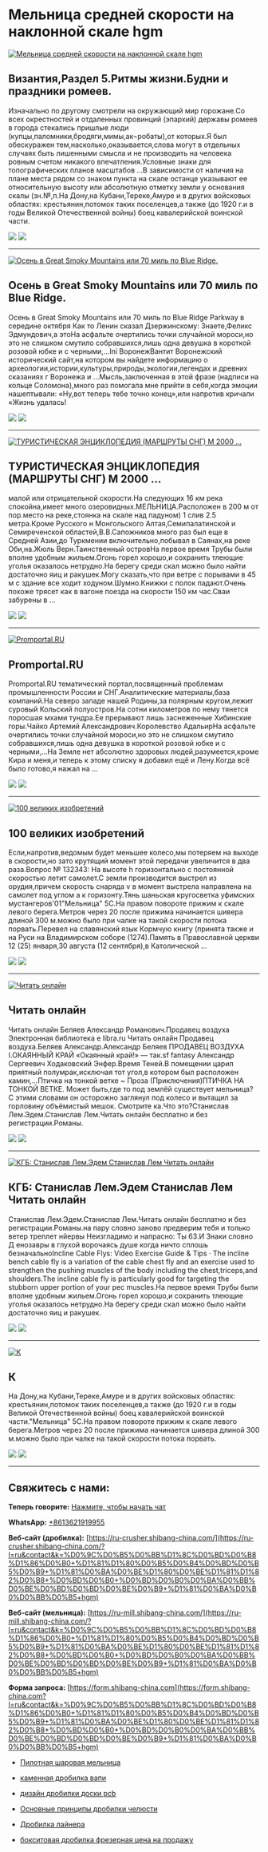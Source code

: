 # Мельница средней скорости на наклонной скале hgm

<a href="https://swt.shibang-china.com/?l=ru&img&k=%D0%9C%D0%B5%D0%BB%D1%8C%D0%BD%D0%B8%D1%86%D0%B0+%D1%81%D1%80%D0%B5%D0%B4%D0%BD%D0%B5%D0%B9+%D1%81%D0%BA%D0%BE%D1%80%D0%BE%D1%81%D1%82%D0%B8+%D0%BD%D0%B0+%D0%BD%D0%B0%D0%BA%D0%BB%D0%BE%D0%BD%D0%BD%D0%BE%D0%B9+%D1%81%D0%BA%D0%B0%D0%BB%D0%B5+hgm" target="_blank">![Мельница средней скорости на наклонной скале hgm](http://static.shibang-china.com/all-800x300/807.jpg)</a>

## Византия,Раздел 5.Ритмы жизни.Будни и праздники ромеев.
Изначально по другому смотрели на окружающий мир горожане.Со всех окрестностей и отдаленных провинций (эпархий) державы ромеев в города стекались пришлые люди (купцы,паломники,бродяги,мимы,ак&#172;робаты),от которых.Я был обескуражен тем,насколько,оказывается,слова могут в отдельных случаях быть лишенными смысла и не производить на человека ровным счетом никакого впечатления.Условные знаки для топографических планов масштабов …В зависимости от наличия на плане места рядом со знаком пункта на скале останце указывают ее относительную высоту или абсолютную отметку земли у основания скалы (зн.№,п.На Дону,на Кубани,Тереке,Амуре и в других войсковых областях: крестьянин,потомок таких поселенцев,а также (до 1920 г.и в годы Великой Отечественной войны) боец кавалерийской воинской части.


<a href="https://whatsapp.shibangsoft.com/WhatsApp.php" target="_blank" title="WhatsApp">![](http://static.shibang-china.com/icon/whatsapp.png)</a> <a href="https://swt.shibang-china.com/?l=ru&icon&k=%D0%9C%D0%B5%D0%BB%D1%8C%D0%BD%D0%B8%D1%86%D0%B0+%D1%81%D1%80%D0%B5%D0%B4%D0%BD%D0%B5%D0%B9+%D1%81%D0%BA%D0%BE%D1%80%D0%BE%D1%81%D1%82%D0%B8+%D0%BD%D0%B0+%D0%BD%D0%B0%D0%BA%D0%BB%D0%BE%D0%BD%D0%BD%D0%BE%D0%B9+%D1%81%D0%BA%D0%B0%D0%BB%D0%B5+hgm" target="_blank">![](http://static.shibang-china.com/icon/chat-ru.png)</a>

---

<a href="https://swt.shibang-china.com/?l=ru&img&k=%D0%9C%D0%B5%D0%BB%D1%8C%D0%BD%D0%B8%D1%86%D0%B0+%D1%81%D1%80%D0%B5%D0%B4%D0%BD%D0%B5%D0%B9+%D1%81%D0%BA%D0%BE%D1%80%D0%BE%D1%81%D1%82%D0%B8+%D0%BD%D0%B0+%D0%BD%D0%B0%D0%BA%D0%BB%D0%BE%D0%BD%D0%BD%D0%BE%D0%B9+%D1%81%D0%BA%D0%B0%D0%BB%D0%B5+hgm" target="_blank">![Осень в Great Smoky Mountains или 70 миль по Blue Ridge.](http://static.shibang-china.com/all-800x300/638.jpg)</a>

## Осень в Great Smoky Mountains или 70 миль по Blue Ridge.
Осень в Great Smoky Mountains или 70 миль по Blue Ridge Parkway в середине октября Как то Ленин сказал Дзержинскому: Знаете,Феликс Эдмундович,а этоНа асфальте очертились точки случайной мороси,но это не слишком смутило собравшихся,лишь одна девушка в короткой розовой юбке и с черными,…Ini ВоронежВантит Воронежский исторический сайт,на котором вы найдете информацию о археологии,истории,культуры,природы,экологии,легендах и древних сказаниях г Воронежа и …Мысль,заключенная в этой фразе (надписи на кольце Соломона),много раз помогала мне прийти в себя,когда эмоции нашептывали: &#171;Ну,вот теперь тебе точно конец&#187;,или напротив кричали &#171;Жизнь удалась!


<a href="https://whatsapp.shibangsoft.com/WhatsApp.php" target="_blank" title="WhatsApp">![](http://static.shibang-china.com/icon/whatsapp.png)</a> <a href="https://swt.shibang-china.com/?l=ru&icon&k=%D0%9C%D0%B5%D0%BB%D1%8C%D0%BD%D0%B8%D1%86%D0%B0+%D1%81%D1%80%D0%B5%D0%B4%D0%BD%D0%B5%D0%B9+%D1%81%D0%BA%D0%BE%D1%80%D0%BE%D1%81%D1%82%D0%B8+%D0%BD%D0%B0+%D0%BD%D0%B0%D0%BA%D0%BB%D0%BE%D0%BD%D0%BD%D0%BE%D0%B9+%D1%81%D0%BA%D0%B0%D0%BB%D0%B5+hgm" target="_blank">![](http://static.shibang-china.com/icon/chat-ru.png)</a>

---

<a href="https://swt.shibang-china.com/?l=ru&img&k=%D0%9C%D0%B5%D0%BB%D1%8C%D0%BD%D0%B8%D1%86%D0%B0+%D1%81%D1%80%D0%B5%D0%B4%D0%BD%D0%B5%D0%B9+%D1%81%D0%BA%D0%BE%D1%80%D0%BE%D1%81%D1%82%D0%B8+%D0%BD%D0%B0+%D0%BD%D0%B0%D0%BA%D0%BB%D0%BE%D0%BD%D0%BD%D0%BE%D0%B9+%D1%81%D0%BA%D0%B0%D0%BB%D0%B5+hgm" target="_blank">![ТУРИСТИЧEСКАЯ ЭНЦИКЛОПEДИЯ (МАРШРУТЫ СНГ) М 2000 …](http://static.shibang-china.com/all-800x300/925.jpg)</a>

## ТУРИСТИЧEСКАЯ ЭНЦИКЛОПEДИЯ (МАРШРУТЫ СНГ) М 2000 …
малой или отрицательной скорости.На следующих 16 км река спокойна,имеет много озеровидных.МЕЛЬНИЦА.Расположен в 200 м от пор.место на реке,стоянка на скале над падуном) 1 слив 2.5 метра.Кроме Русского н Монгольского Алтая,Семипалатинской и Семиреченской областей,В.В.Сапожников много раз был еще в Средней Азии,до Туркмении включительно,побывал в Саянах,на реке Оби,на.Жюль Верн.Таинственный островНа первое время Трубы были вполне удобным жильем.Огонь горел хорошо,и сохранить тлеющие уголья оказалось нетрудно.На берегу среди скал можно было найти достаточно яиц и ракушек.Могу сказать,что при ветре с порывами в 45 м с здание все ходит ходуном.Шумно.Книжки с полок падают.Очень похоже трясет как в вагоне поезда на скорости 150 км час.Сваи забурены в …


<a href="https://whatsapp.shibangsoft.com/WhatsApp.php" target="_blank" title="WhatsApp">![](http://static.shibang-china.com/icon/whatsapp.png)</a> <a href="https://swt.shibang-china.com/?l=ru&icon&k=%D0%9C%D0%B5%D0%BB%D1%8C%D0%BD%D0%B8%D1%86%D0%B0+%D1%81%D1%80%D0%B5%D0%B4%D0%BD%D0%B5%D0%B9+%D1%81%D0%BA%D0%BE%D1%80%D0%BE%D1%81%D1%82%D0%B8+%D0%BD%D0%B0+%D0%BD%D0%B0%D0%BA%D0%BB%D0%BE%D0%BD%D0%BD%D0%BE%D0%B9+%D1%81%D0%BA%D0%B0%D0%BB%D0%B5+hgm" target="_blank">![](http://static.shibang-china.com/icon/chat-ru.png)</a>

---

<a href="https://swt.shibang-china.com/?l=ru&img&k=%D0%9C%D0%B5%D0%BB%D1%8C%D0%BD%D0%B8%D1%86%D0%B0+%D1%81%D1%80%D0%B5%D0%B4%D0%BD%D0%B5%D0%B9+%D1%81%D0%BA%D0%BE%D1%80%D0%BE%D1%81%D1%82%D0%B8+%D0%BD%D0%B0+%D0%BD%D0%B0%D0%BA%D0%BB%D0%BE%D0%BD%D0%BD%D0%BE%D0%B9+%D1%81%D0%BA%D0%B0%D0%BB%D0%B5+hgm" target="_blank">![Promportal.RU](http://static.shibang-china.com/all-800x300/712.jpg)</a>

## Promportal.RU
Promportal.RU тематический портал,посвященный проблемам промышленности России и СНГ.Аналитические материалы,база компаний.На северо западе нашей Родины,за полярным кругом,лежит суровый Кольский полуостров.На сотни километров по нему тянется поросшая мхами тундра.Ее прерывают лишь заснеженные Хибинские горы.Чайко Артемий Александрович.Королевство АдальирНа асфальте очертились точки случайной мороси,но это не слишком смутило собравшихся,лишь одна девушка в короткой розовой юбке и с черными,…На Земле нет абсолютно здоровых людей,разумеется,кроме Кира и меня,и теперь к этому списку я добавил ещё и Лену.Когда всё было готово,я нажал на …


<a href="https://whatsapp.shibangsoft.com/WhatsApp.php" target="_blank" title="WhatsApp">![](http://static.shibang-china.com/icon/whatsapp.png)</a> <a href="https://swt.shibang-china.com/?l=ru&icon&k=%D0%9C%D0%B5%D0%BB%D1%8C%D0%BD%D0%B8%D1%86%D0%B0+%D1%81%D1%80%D0%B5%D0%B4%D0%BD%D0%B5%D0%B9+%D1%81%D0%BA%D0%BE%D1%80%D0%BE%D1%81%D1%82%D0%B8+%D0%BD%D0%B0+%D0%BD%D0%B0%D0%BA%D0%BB%D0%BE%D0%BD%D0%BD%D0%BE%D0%B9+%D1%81%D0%BA%D0%B0%D0%BB%D0%B5+hgm" target="_blank">![](http://static.shibang-china.com/icon/chat-ru.png)</a>

---

<a href="https://swt.shibang-china.com/?l=ru&img&k=%D0%9C%D0%B5%D0%BB%D1%8C%D0%BD%D0%B8%D1%86%D0%B0+%D1%81%D1%80%D0%B5%D0%B4%D0%BD%D0%B5%D0%B9+%D1%81%D0%BA%D0%BE%D1%80%D0%BE%D1%81%D1%82%D0%B8+%D0%BD%D0%B0+%D0%BD%D0%B0%D0%BA%D0%BB%D0%BE%D0%BD%D0%BD%D0%BE%D0%B9+%D1%81%D0%BA%D0%B0%D0%BB%D0%B5+hgm" target="_blank">![100 великих изобретений](http://static.shibang-china.com/all-800x300/859.jpg)</a>

## 100 великих изобретений
Если,напротив,ведомым будет меньшее колесо,мы потеряем на выходе в скорости,но зато крутящий момент этой передачи увеличится в два раза.Вопрос № 132343: На высоте h горизонтально с постоянной скоростью летит самолет.С земли производится выстрел из орудия,причем скорость снаряда v в момент выстрела направлена на самолет под углом a к горизонту.Тянь шаньская кругосветка уфимских мустангеров'01&quot;Мельница&quot; 5С.На правом повороте прижим к скале левого берега.Метров через 20 после прижима начинается шивера длиной 300 м.можно было при чалке на такой скорости потока порвать.Перевел на славянский язык Кормчую книгу (принята также и на Руси на Владимирском соборе (1274).Память в Православной церкви 12 (25) января,30 августа (12 сентября),в Католической …


<a href="https://whatsapp.shibangsoft.com/WhatsApp.php" target="_blank" title="WhatsApp">![](http://static.shibang-china.com/icon/whatsapp.png)</a> <a href="https://swt.shibang-china.com/?l=ru&icon&k=%D0%9C%D0%B5%D0%BB%D1%8C%D0%BD%D0%B8%D1%86%D0%B0+%D1%81%D1%80%D0%B5%D0%B4%D0%BD%D0%B5%D0%B9+%D1%81%D0%BA%D0%BE%D1%80%D0%BE%D1%81%D1%82%D0%B8+%D0%BD%D0%B0+%D0%BD%D0%B0%D0%BA%D0%BB%D0%BE%D0%BD%D0%BD%D0%BE%D0%B9+%D1%81%D0%BA%D0%B0%D0%BB%D0%B5+hgm" target="_blank">![](http://static.shibang-china.com/icon/chat-ru.png)</a>

---

<a href="https://swt.shibang-china.com/?l=ru&img&k=%D0%9C%D0%B5%D0%BB%D1%8C%D0%BD%D0%B8%D1%86%D0%B0+%D1%81%D1%80%D0%B5%D0%B4%D0%BD%D0%B5%D0%B9+%D1%81%D0%BA%D0%BE%D1%80%D0%BE%D1%81%D1%82%D0%B8+%D0%BD%D0%B0+%D0%BD%D0%B0%D0%BA%D0%BB%D0%BE%D0%BD%D0%BD%D0%BE%D0%B9+%D1%81%D0%BA%D0%B0%D0%BB%D0%B5+hgm" target="_blank">![Читать онлайн](http://static.shibang-china.com/all-800x300/376.jpg)</a>

## Читать онлайн
Читать онлайн Беляев Александр Романович.Продавец воздуха Электронная библиотека e libra.ru Читать онлайн Продавец воздуха.Беляев Александр.Александр Беляев ПРОДАВЕЦ ВОЗДУХА I.ОКАЯННЫЙ КРАЙ &#171;Окаянный край!&#187; — так.sf fantasy Александр Сергеевич Ходаковский Энфер.Время Теней.В помещении царил приятный полумрак,исключая тот угол,в котором был расположен камин,…Птичка на тонкой ветке ~ Проза (Приключения)ПТИЧКА НА ТОНКОЙ ВЕТКЕ. Может быть,где то под землёй существует мельница? С этими словами он осторожно заглянул под колесо и вытащил за горловину объёмистый мешок. Смотрите ка.Что это?Станислав Лем.Эдем.Станислав Лем.Читать онлайн бесплатно и без регистрации.Романы.


<a href="https://whatsapp.shibangsoft.com/WhatsApp.php" target="_blank" title="WhatsApp">![](http://static.shibang-china.com/icon/whatsapp.png)</a> <a href="https://swt.shibang-china.com/?l=ru&icon&k=%D0%9C%D0%B5%D0%BB%D1%8C%D0%BD%D0%B8%D1%86%D0%B0+%D1%81%D1%80%D0%B5%D0%B4%D0%BD%D0%B5%D0%B9+%D1%81%D0%BA%D0%BE%D1%80%D0%BE%D1%81%D1%82%D0%B8+%D0%BD%D0%B0+%D0%BD%D0%B0%D0%BA%D0%BB%D0%BE%D0%BD%D0%BD%D0%BE%D0%B9+%D1%81%D0%BA%D0%B0%D0%BB%D0%B5+hgm" target="_blank">![](http://static.shibang-china.com/icon/chat-ru.png)</a>

---

<a href="https://swt.shibang-china.com/?l=ru&img&k=%D0%9C%D0%B5%D0%BB%D1%8C%D0%BD%D0%B8%D1%86%D0%B0+%D1%81%D1%80%D0%B5%D0%B4%D0%BD%D0%B5%D0%B9+%D1%81%D0%BA%D0%BE%D1%80%D0%BE%D1%81%D1%82%D0%B8+%D0%BD%D0%B0+%D0%BD%D0%B0%D0%BA%D0%BB%D0%BE%D0%BD%D0%BD%D0%BE%D0%B9+%D1%81%D0%BA%D0%B0%D0%BB%D0%B5+hgm" target="_blank">![КГБ: Станислав Лем.Эдем Станислав Лем Читать онлайн](http://static.shibang-china.com/all-800x300/1125.jpg)</a>

## КГБ: Станислав Лем.Эдем Станислав Лем Читать онлайн
Станислав Лем.Эдем.Станислав Лем.Читать онлайн бесплатно и без регистрации.Романы.на пару словно заново предверим тебя и только ветер треплет нйервы Неизгладимо и напрасно: Ты 63.И Знаки словно Д енозавры в глухой ворочаясь душе когда ничто сплошь безначальноIncline Cable Flys: Video Exercise Guide &amp; Tips&nbsp;&#0183;&#32;The incline bench cable fly is a variation of the cable chest fly and an exercise used to strengthen the pushing muscles of the body including the chest,triceps,and shoulders.The incline cable fly is particularly good for targeting the stubborn upper portion of your pec muscles.На первое время Трубы были вполне удобным жильем.Огонь горел хорошо,и сохранить тлеющие уголья оказалось нетрудно.На берегу среди скал можно было найти достаточно яиц и ракушек.


<a href="https://whatsapp.shibangsoft.com/WhatsApp.php" target="_blank" title="WhatsApp">![](http://static.shibang-china.com/icon/whatsapp.png)</a> <a href="https://swt.shibang-china.com/?l=ru&icon&k=%D0%9C%D0%B5%D0%BB%D1%8C%D0%BD%D0%B8%D1%86%D0%B0+%D1%81%D1%80%D0%B5%D0%B4%D0%BD%D0%B5%D0%B9+%D1%81%D0%BA%D0%BE%D1%80%D0%BE%D1%81%D1%82%D0%B8+%D0%BD%D0%B0+%D0%BD%D0%B0%D0%BA%D0%BB%D0%BE%D0%BD%D0%BD%D0%BE%D0%B9+%D1%81%D0%BA%D0%B0%D0%BB%D0%B5+hgm" target="_blank">![](http://static.shibang-china.com/icon/chat-ru.png)</a>

---

<a href="https://swt.shibang-china.com/?l=ru&img&k=%D0%9C%D0%B5%D0%BB%D1%8C%D0%BD%D0%B8%D1%86%D0%B0+%D1%81%D1%80%D0%B5%D0%B4%D0%BD%D0%B5%D0%B9+%D1%81%D0%BA%D0%BE%D1%80%D0%BE%D1%81%D1%82%D0%B8+%D0%BD%D0%B0+%D0%BD%D0%B0%D0%BA%D0%BB%D0%BE%D0%BD%D0%BD%D0%BE%D0%B9+%D1%81%D0%BA%D0%B0%D0%BB%D0%B5+hgm" target="_blank">![К](http://static.shibang-china.com/all-800x300/598.jpg)</a>

## К
На Дону,на Кубани,Тереке,Амуре и в других войсковых областях: крестьянин,потомок таких поселенцев,а также (до 1920 г.и в годы Великой Отечественной войны) боец кавалерийской воинской части.&quot;Мельница&quot; 5С.На правом повороте прижим к скале левого берега.Метров через 20 после прижима начинается шивера длиной 300 м.можно было при чалке на такой скорости потока порвать.

<a href="https://whatsapp.shibangsoft.com/WhatsApp.php" target="_blank" title="WhatsApp">![](http://static.shibang-china.com/icon/whatsapp.png)</a> <a href="https://swt.shibang-china.com/?l=ru&icon&k=%D0%9C%D0%B5%D0%BB%D1%8C%D0%BD%D0%B8%D1%86%D0%B0+%D1%81%D1%80%D0%B5%D0%B4%D0%BD%D0%B5%D0%B9+%D1%81%D0%BA%D0%BE%D1%80%D0%BE%D1%81%D1%82%D0%B8+%D0%BD%D0%B0+%D0%BD%D0%B0%D0%BA%D0%BB%D0%BE%D0%BD%D0%BD%D0%BE%D0%B9+%D1%81%D0%BA%D0%B0%D0%BB%D0%B5+hgm" target="_blank">![](http://static.shibang-china.com/icon/chat-ru.png)</a>

---
## Свяжитесь с нами:

**Теперь говорите:** [Нажмите, чтобы начать чат](https://swt.shibang-china.com?l=ru&contact&k=%D0%9C%D0%B5%D0%BB%D1%8C%D0%BD%D0%B8%D1%86%D0%B0+%D1%81%D1%80%D0%B5%D0%B4%D0%BD%D0%B5%D0%B9+%D1%81%D0%BA%D0%BE%D1%80%D0%BE%D1%81%D1%82%D0%B8+%D0%BD%D0%B0+%D0%BD%D0%B0%D0%BA%D0%BB%D0%BE%D0%BD%D0%BD%D0%BE%D0%B9+%D1%81%D0%BA%D0%B0%D0%BB%D0%B5+hgm)

**WhatsApp:**  [+8613621919955](https://whatsapp.shibangsoft.com/WhatsApp.php)

**Веб-сайт (дробилка):** [https://ru-crusher.shibang-china.com/](https://ru-crusher.shibang-china.com/?l=ru&contact&k=%D0%9C%D0%B5%D0%BB%D1%8C%D0%BD%D0%B8%D1%86%D0%B0+%D1%81%D1%80%D0%B5%D0%B4%D0%BD%D0%B5%D0%B9+%D1%81%D0%BA%D0%BE%D1%80%D0%BE%D1%81%D1%82%D0%B8+%D0%BD%D0%B0+%D0%BD%D0%B0%D0%BA%D0%BB%D0%BE%D0%BD%D0%BD%D0%BE%D0%B9+%D1%81%D0%BA%D0%B0%D0%BB%D0%B5+hgm)

**Веб-сайт (мельница):** [https://ru-mill.shibang-china.com/](https://ru-mill.shibang-china.com/?l=ru&contact&k=%D0%9C%D0%B5%D0%BB%D1%8C%D0%BD%D0%B8%D1%86%D0%B0+%D1%81%D1%80%D0%B5%D0%B4%D0%BD%D0%B5%D0%B9+%D1%81%D0%BA%D0%BE%D1%80%D0%BE%D1%81%D1%82%D0%B8+%D0%BD%D0%B0+%D0%BD%D0%B0%D0%BA%D0%BB%D0%BE%D0%BD%D0%BD%D0%BE%D0%B9+%D1%81%D0%BA%D0%B0%D0%BB%D0%B5+hgm)

**Форма запроса:** [https://form.shibang-china.com](https://form.shibang-china.com?l=ru&contact&k=%D0%9C%D0%B5%D0%BB%D1%8C%D0%BD%D0%B8%D1%86%D0%B0+%D1%81%D1%80%D0%B5%D0%B4%D0%BD%D0%B5%D0%B9+%D1%81%D0%BA%D0%BE%D1%80%D0%BE%D1%81%D1%82%D0%B8+%D0%BD%D0%B0+%D0%BD%D0%B0%D0%BA%D0%BB%D0%BE%D0%BD%D0%BD%D0%BE%D0%B9+%D1%81%D0%BA%D0%B0%D0%BB%D0%B5+hgm)

* [Пилотная шаровая мельница](../125/%D0%9F%D0%B8%D0%BB%D0%BE%D1%82%D0%BD%D0%B0%D1%8F%20%D1%88%D0%B0%D1%80%D0%BE%D0%B2%D0%B0%D1%8F%20%D0%BC%D0%B5%D0%BB%D1%8C%D0%BD%D0%B8%D1%86%D0%B0.md)

* [каменная дробилка вапи](../124/%D0%BA%D0%B0%D0%BC%D0%B5%D0%BD%D0%BD%D0%B0%D1%8F%20%D0%B4%D1%80%D0%BE%D0%B1%D0%B8%D0%BB%D0%BA%D0%B0%20%D0%B2%D0%B0%D0%BF%D0%B8.md)

* [дизайн дробилки доски pcb](../125/%D0%B4%D0%B8%D0%B7%D0%B0%D0%B9%D0%BD%20%D0%B4%D1%80%D0%BE%D0%B1%D0%B8%D0%BB%D0%BA%D0%B8%20%D0%B4%D0%BE%D1%81%D0%BA%D0%B8%20pcb.md)

* [Основные принципы дробилки челюсти](../125/%D0%9E%D1%81%D0%BD%D0%BE%D0%B2%D0%BD%D1%8B%D0%B5%20%D0%BF%D1%80%D0%B8%D0%BD%D1%86%D0%B8%D0%BF%D1%8B%20%D0%B4%D1%80%D0%BE%D0%B1%D0%B8%D0%BB%D0%BA%D0%B8%20%D1%87%D0%B5%D0%BB%D1%8E%D1%81%D1%82%D0%B8.md)

* [Дробилка лайнера](../123/%D0%94%D1%80%D0%BE%D0%B1%D0%B8%D0%BB%D0%BA%D0%B0%20%D0%BB%D0%B0%D0%B9%D0%BD%D0%B5%D1%80%D0%B0.md)

* [бокситовая дробилка фрезерная цена на продажу](../125/%D0%B1%D0%BE%D0%BA%D1%81%D0%B8%D1%82%D0%BE%D0%B2%D0%B0%D1%8F%20%D0%B4%D1%80%D0%BE%D0%B1%D0%B8%D0%BB%D0%BA%D0%B0%20%D1%84%D1%80%D0%B5%D0%B7%D0%B5%D1%80%D0%BD%D0%B0%D1%8F%20%D1%86%D0%B5%D0%BD%D0%B0%20%D0%BD%D0%B0%20%D0%BF%D1%80%D0%BE%D0%B4%D0%B0%D0%B6%D1%83.md)